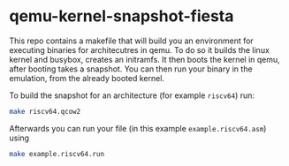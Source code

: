 # qemu-kernel-snapshot-fiesta

This repo contains a makefile that will build you an environment for executing binaries for architecutres in qemu.
To do so it builds the linux kernel and busybox, creates an initramfs.
It then boots the kernel in qemu, after booting takes a snapshot.
You can then run your binary in the emulation, from the already booted kernel.

To build the snapshot for an architecture (for example `riscv64`) run:

```bash 
make riscv64.qcow2
```


Afterwards you can run your file (in this example `example.riscv64.asm`) using 

```bash 
make example.riscv64.run
```

